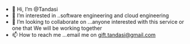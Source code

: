 - 👋 Hi, I’m @Tandasi
- 👀 I’m interested in ..software engineering and cloud engineering 
- 💞️ I’m looking to collaborate on ...anyone interested with this service or one that We will be working together 
- 📫 How to reach me ...email me on gift.tandasi@gmail.com 

<!---
Tandasi/Tandasi is a ✨ special ✨ repository because its `README.md` (this file) appears on your GitHub profile.
You can click the Preview link to take a look at your changes.
--->
